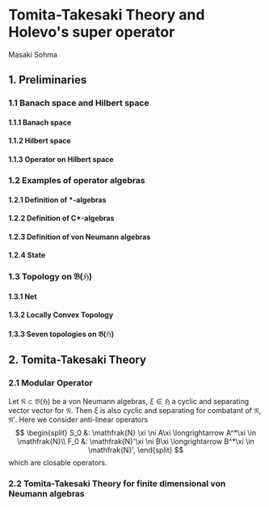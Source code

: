 # Tomita-Takesaki Theory and Holevo's super operator


 Masaki Sohma

## 1. Preliminaries
### 1.1 Banach space and Hilbert space
#### 1.1.1 Banach space
#### 1.1.2  Hilbert space
#### 1.1.3  Operator on Hilbert space

### 1.2 Examples of operator algebras
#### 1.2.1 Definition of *-algebras
#### 1.2.2 Definition of C*-algebras
#### 1.2.3 Definition of von Neumann algebras
#### 1.2.4 State
### 1.3 Topology on $\mathfrak{B}(\mathfrak{H})$
#### 1.3.1 Net
#### 1.3.2 Locally Convex Topology
#### 1.3.3 Seven topologies on $\mathfrak{B}(\mathfrak{H})$


## 2. Tomita-Takesaki Theory

### 2.1 Modular Operator
Let $\mathfrak{N}\subset \mathfrak{B}(\mathfrak{H})$ be a von Neumann algebras, $\xi\in\mathfrak{H}$ a cyclic and separating vector vector for $\mathfrak{N}$. 
Then $\xi$ is also cyclic and separating for  combatant of $\mathfrak{N}$, $\mathfrak{N}'$.
Here we consider anti-linear operators 
$$
\begin{split}
S_0 &: \mathfrak{N} \xi \ni A\xi \longrightarrow A^*\xi \in \mathfrak{N}\\
F_0 &: \mathfrak{N}'\xi \ni B\xi  \longrightarrow B^*\xi \in \mathfrak{N}',
\end{split}
$$
which are closable operators. 


###  2.2 Tomita-Takesaki Theory for finite dimensional von Neumann algebras


 